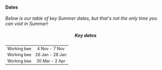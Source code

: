 <h4 id='summer-dates'>Dates</h4>
<div>
  <i>Below is our table of key Summer dates, but that's not the only time you can visit in Summer!</i>
  <div style='text-align: center'>
    <h5>Key dates</h5>
    <table class='dates' style='text-align: center; font-size: 0.9em;'>
      <tr><td>Working bee</td><td>4 Nov - 7 Nov</td></tr>
      <tr><td>Working bee</td><td>26 Jan - 28 Jan</td></tr>
      <tr><td>Working bee</td><td>30 Mar - 2 Apr</td></tr>
    </table>
  </div>
</div>
